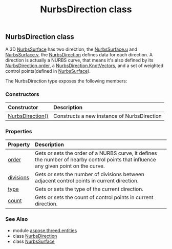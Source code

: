 ﻿---
title: NurbsDirection class
second_title: Aspose.3D for Python via .NET API References
description: 
type: docs
weight: 200
url: /python-net/aspose.threed.entities/nurbsdirection/
is_root: false
---

## NurbsDirection class

A 3D [NurbsSurface](/3d/python-net/aspose.threed.entities/nurbssurface) has two direction, the [NurbsSurface.u](/3d/python-net/aspose.threed.entities/nurbssurface#u) and [NurbsSurface.v](/3d/python-net/aspose.threed.entities/nurbssurface#v), the [NurbsDirection](/3d/python-net/aspose.threed.entities/nurbsdirection) defines data for each direction.
A direction is actually a NURBS curve, that means it's also defined by its [NurbsDirection.order](/3d/python-net/aspose.threed.entities/nurbsdirection#order), a [NurbsDirection.KnotVectors](/3d/python-net/aspose.threed.entities/nurbsdirection), and a set of weighted control points(defined in [NurbsSurface](/3d/python-net/aspose.threed.entities/nurbssurface)).



The NurbsDirection type exposes the following members:

### Constructors
| Constructor | Description |
| :- | :- |
| [NurbsDirection()](/3d/python-net/aspose.threed.entities/nurbsdirection/__init__/#) | Constructs a new instance of NurbsDirection |


### Properties
| Property | Description |
| :- | :- |
| [order](/3d/python-net/aspose.threed.entities/nurbsdirection/order) | Gets or sets the order of a NURBS curve, it defines the number of nearby control points that influence any given point on the curve. |
| [divisions](/3d/python-net/aspose.threed.entities/nurbsdirection/divisions) | Gets or sets the number of divisions between adjacent control points in current direction. |
| [type](/3d/python-net/aspose.threed.entities/nurbsdirection/type) | Gets or sets the type of the current direction. |
| [count](/3d/python-net/aspose.threed.entities/nurbsdirection/count) | Gets or sets the count of control points in current direction. |



### See Also
* module [aspose.threed.entities](..)
* class [NurbsDirection](/3d/python-net/aspose.threed.entities/nurbsdirection)
* class [NurbsSurface](/3d/python-net/aspose.threed.entities/nurbssurface)
